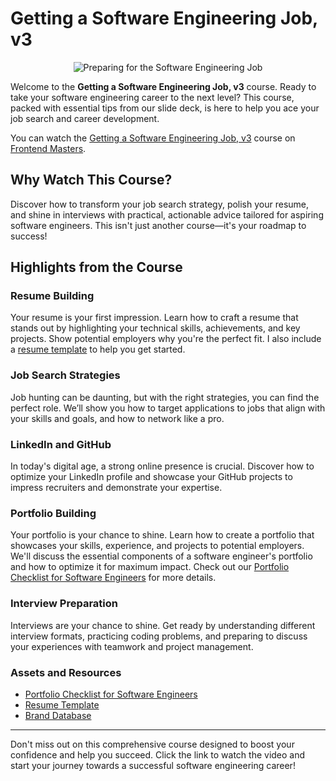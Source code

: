 # Getting a Software Engineering Job, v3

<p align="center">
  <img src="https://res.cloudinary.com/vetswhocode/image/upload/v1721005521/Final_Preparing_For_the_Software_Engineering_Job_v3_-_Slide_Deck_sqof1p.gif" alt="Preparing for the Software Engineering Job">
</p>

Welcome to the **Getting a Software Engineering Job, v3** course. Ready to take your software engineering career to the next level? This course, packed with essential tips from our slide deck, is here to help you ace your job search and career development.

You can watch the [Getting a Software Engineering Job, v3](https://frontendmasters.com/courses/getting-a-job-v3/) course on [Frontend Masters](https://frontendmasters.com). 

## Why Watch This Course?

Discover how to transform your job search strategy, polish your resume, and shine in interviews with practical, actionable advice tailored for aspiring software engineers. This isn't just another course—it's your roadmap to success!

## Highlights from the Course

### Resume Building
Your resume is your first impression. Learn how to craft a resume that stands out by highlighting your technical skills, achievements, and key projects. Show potential employers why you're the perfect fit. I also include a [resume template](resume-template.pdf) to help you get started.

### Job Search Strategies
Job hunting can be daunting, but with the right strategies, you can find the perfect role. We’ll show you how to target applications to jobs that align with your skills and goals, and how to network like a pro.

### LinkedIn and GitHub
In today's digital age, a strong online presence is crucial. Discover how to optimize your LinkedIn profile and showcase your GitHub projects to impress recruiters and demonstrate your expertise.

### Portfolio Building
Your portfolio is your chance to shine. Learn how to create a portfolio that showcases your skills, experience, and projects to potential employers. We'll discuss the essential components of a software engineer's portfolio and how to optimize it for maximum impact. Check out our [Portfolio Checklist for Software Engineers](https://vets-who-code.notion.site/Portfolio-Checklist-for-Software-Engineers-1b3b3b3b3b3b4c5db8273993dfd748c3) for more details.

### Interview Preparation
Interviews are your chance to shine. Get ready by understanding different interview formats, practicing coding problems, and preparing to discuss your experiences with teamwork and project management.

### Assets and Resources
- [Portfolio Checklist for Software Engineers](https://vets-who-code.notion.site/Portfolio-Checklist-for-Software-Engineers-1b3b3b3b3b3b4c5db8273993dfd748c3)
- [Resume Template](resume-template.pdf)
- [Brand Database](https://vets-who-code.notion.site/Generic-Brand-Database-d69b3e59f9274427adedf00aa9f16c21?pvs=4)
---

Don't miss out on this comprehensive course designed to boost your confidence and help you succeed. Click the link to watch the video and start your journey towards a successful software engineering career!
